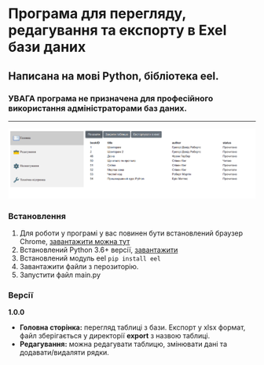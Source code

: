 # Програма для перегляду, редагування та експорту в Exel бази даних

## Написана на мові Python, бібліотека eel.
### УВАГА програма не призначена для професійного використання адміністраторами баз даних.
______
![img](https://github.com/Patriot777/Patriot77/blob/main/header_md/header.png)

### Встановлення
1. Для роботи у програмі у вас повинен бути встановлений браузер Chrome, [завантажити можна тут](https://www.google.com/chrome/?brand=BNSD&gclid=CjwKCAjw3riIBhAwEiwAzD3TiUO7b8yjsiC1Py8bazCA3BG0fLeArFPW1SwbF5u3f9MRBTw7ggFyeBoCyhAQAvD_BwE&gclsrc=aw.ds)
2. Встановлений Python 3.6+ версії, [завантажити](https://www.python.org/downloads/)
3. Встановлений модуль eel ```pip install eel```
4. Завантажити файли з перозиторію.
5. Запустити файл main.py

### Версії
**1.0.0**<br>
- **Головна сторінка:** перегляд таблиці з бази. Експорт у xlsx формат, файл зберігається у директорії **export** з назвою таблиці.
- **Редагування:** можна редагувати таблицю, змінювати дані та додавати/видаляти рядки.
